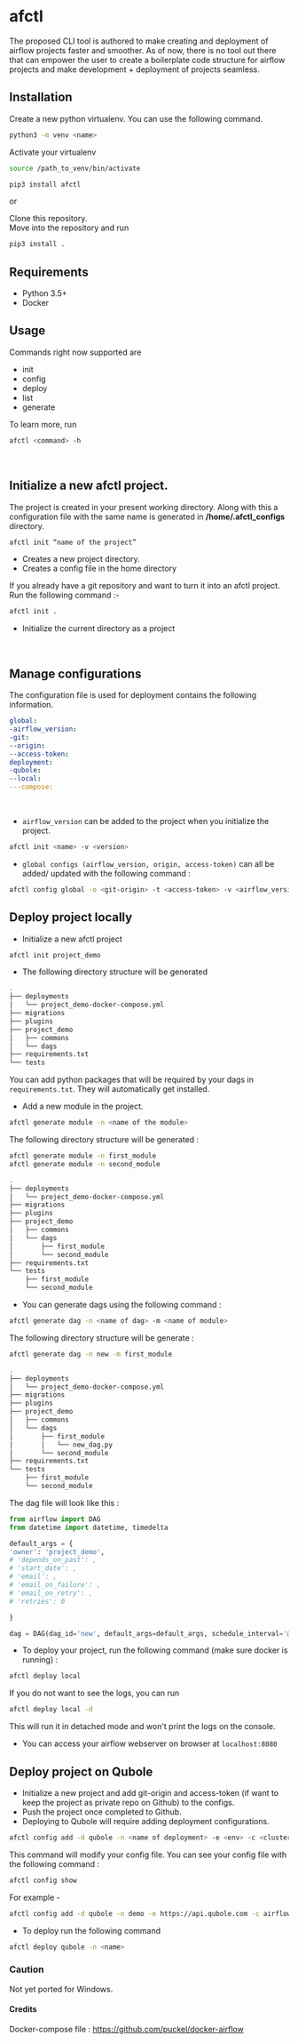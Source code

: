 # afctl

The proposed CLI tool is authored to make creating and deployment of airflow projects faster and smoother. 
As of now, there is no tool out there that can empower the user to create a boilerplate code structure for airflow 
projects and make development + deployment of projects seamless.

## Installation

Create a new python virtualenv. You can use the following command. <br />
```bash
python3 -m venv <name>
```
Activate your virtualenv<br/>
```bash
source /path_to_venv/bin/activate
```

```bash
pip3 install afctl
```
or<br/>

Clone this repository. <br />
Move into the repository and run <br/>
```bash
pip3 install .
```


## Requirements
* Python 3.5+
* Docker

## Usage

Commands right now supported are
* init
* config
* deploy
* list
* generate

To learn more, run 
```bash
afctl <command> -h
```
<br>

## Initialize a new afctl project. 
The project is created in your present working directory. Along with this a configuration file with the same name is 
generated in **/home/.afctl_configs** directory.


```bash
afctl init “name of the project”
```

* Creates a new project directory.
* Creates a config file in the home directory

If you already have a git repository and want to turn it into an afctl project.
Run the following command :-
```bash
afctl init .
```
* Initialize the current directory as a project
<br>

## Manage configurations

The configuration file is used for deployment contains the following information.
```yaml
global:
-airflow_version:
-git:
--origin:
--access-token:
deployment:
-qubole:
--local:
---compose:
```
<br>

* `airflow_version` can be added to the project when you initialize the project.
```bash
afctl init <name> -v <version>
```

* `global configs (airflow_version, origin, access-token)` can all be added/ updated with the following command :

```bash
afctl config global -o <git-origin> -t <access-token> -v <airflow_version>
``` 

## Deploy project locally
* Initialize a new afctl project
```bash
afctl init project_demo
```
* The following directory structure will be generated
```bash
.
├── deployments
│   └── project_demo-docker-compose.yml
├── migrations
├── plugins
├── project_demo
│   ├── commons
│   └── dags
├── requirements.txt
└── tests
```
You can add python packages that will be required by your dags in `requirements.txt`. They will automatically get
installed.
* Add a new module in the project.
```bash
afctl generate module -n <name of the module>
```

The following directory structure will be generated :

```bash
afctl generate module -n first_module
afctl generate module -n second_module

.
├── deployments
│   └── project_demo-docker-compose.yml
├── migrations
├── plugins
├── project_demo
│   ├── commons
│   └── dags
│       ├── first_module
│       └── second_module
├── requirements.txt
└── tests
    ├── first_module
    └── second_module

```

* You can generate dags using the following command :

```bash
afctl generate dag -n <name of dag> -m <name of module>
```

The following directory structure will be generate :

```bash
afctl generate dag -n new -m first_module

.
├── deployments
│   └── project_demo-docker-compose.yml
├── migrations
├── plugins
├── project_demo
│   ├── commons
│   └── dags
│       ├── first_module
│       │   └── new_dag.py
│       └── second_module
├── requirements.txt
└── tests
    ├── first_module
    └── second_module
```

The dag file will look like this :

```python
from airflow import DAG
from datetime import datetime, timedelta

default_args = {
'owner': 'project_demo',
# 'depends_on_past': ,
# 'start_date': ,
# 'email': ,
# 'email_on_failure': ,
# 'email_on_retry': ,
# 'retries': 0

}

dag = DAG(dag_id='new', default_args=default_args, schedule_interval='@once')
```

* To deploy your project, run the following command (make sure docker is running) :

```bash
afctl deploy local
```
If you do not want to see the logs, you can run 
```bash
afctl deploy local -d
```
This will run it in detached mode and won't print the logs on the console.

* You can access your airflow webserver on browser at `localhost:8080`

## Deploy project on Qubole

* Initialize a new project and add git-origin and access-token (if want to keep the project as private repo
on Github) to the configs.
* Push the project once completed to Github.
* Deploying to Qubole will require adding deployment configurations.
```bash
afctl config add -d qubole -n <name of deployment> -e <env> -c <cluster-label> -t <auth-token>
```
This command will modify your config file. You can see your config file with the following command :
```bash
afctl config show
```

For example - 
```bash
afctl config add -d qubole -n demo -e https://api.qubole.com -c airflow_1102 -t khd34djs3
```

* To deploy run the following command
```bash
afctl deploy qubole -n <name>
```

### Caution
Not yet ported for Windows.

#### Credits
Docker-compose file : https://github.com/puckel/docker-airflow 

